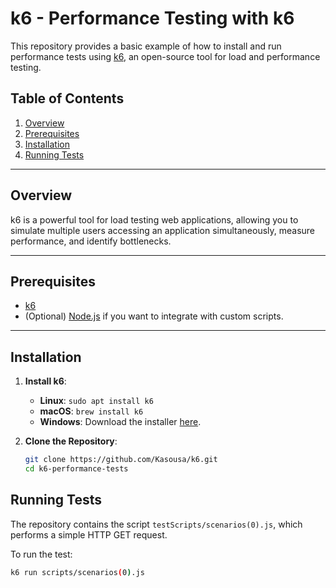 # k6 - Performance Testing with k6

This repository provides a basic example of how to install and run performance tests using [k6](https://k6.io/), an open-source tool for load and performance testing.

## Table of Contents

1. [Overview](#overview)
2. [Prerequisites](#prerequisites)
3. [Installation](#installation)
4. [Running Tests](#running-tests)

---

## Overview

k6 is a powerful tool for load testing web applications, allowing you to simulate multiple users accessing an application simultaneously, measure performance, and identify bottlenecks.

---

## Prerequisites

- [k6](https://k6.io/docs/getting-started/installation/)
- (Optional) [Node.js](https://nodejs.org/) if you want to integrate with custom scripts.

---

## Installation

1. **Install k6**:

   - **Linux**: `sudo apt install k6`
   - **macOS**: `brew install k6`
   - **Windows**: Download the installer [here](https://k6.io/docs/getting-started/installation/).

2. **Clone the Repository**:

   ```bash
   git clone https://github.com/Kasousa/k6.git
   cd k6-performance-tests

## Running Tests

The repository contains the script `testScripts/scenarios(0).js`, which performs a simple HTTP GET request.

To run the test:

```bash
k6 run scripts/scenarios(0).js

